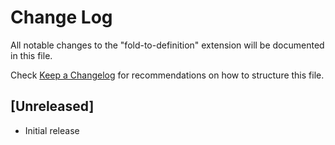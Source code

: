 # Change Log

All notable changes to the "fold-to-definition" extension will be documented in this file.

Check [Keep a Changelog](http://keepachangelog.com/) for recommendations on how to structure this file.

## [Unreleased]

- Initial release